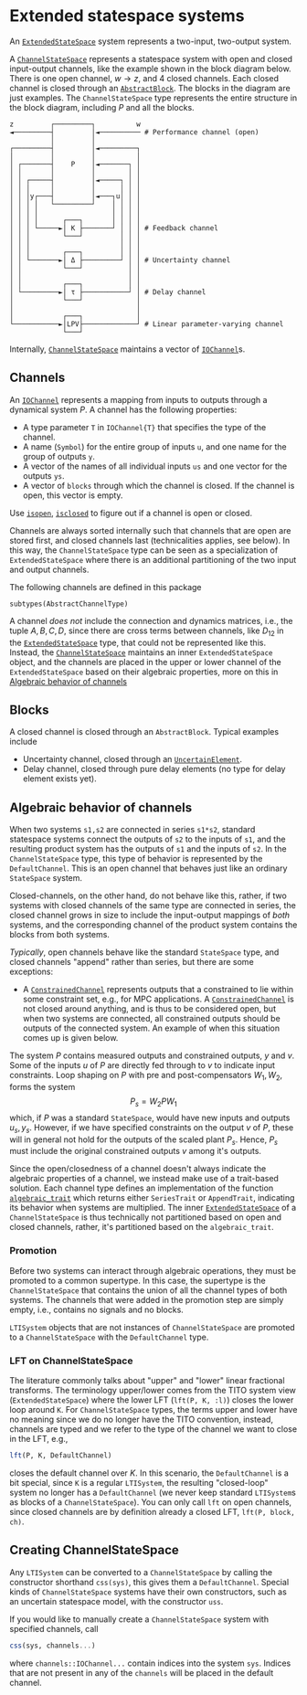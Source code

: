 # Extended statespace systems

An [`ExtendedStateSpace`](@ref) system represents a two-input, two-output system.

A [`ChannelStateSpace`](@ref) represents a statespace system with open and closed input-output channels, like the example shown in the block diagram below. There is one open channel, $w \rightarrow z$, and 4 closed channels. Each closed channel is closed through an [`AbstractBlock`](@ref). The blocks in the diagram are just examples. The `ChannelStateSpace` type represents the entire structure in the block diagram, including $P$ and all the blocks. 
```
z         ┌─────────┐          w
◄─────────┤         │◄────────── # Performance channel (open)
          │         │
┌─────────┤         │◄─────────┐
│         │         │          │
│ ┌───────┤    P    │◄───────┐ │
│ │       │         │        │ │
│ │ ┌─────┤         │◄─────┐ │ │
│ │ │     │         │      │ │ │
│ │ │y┌───┤         │◄───┐u│ │ │
│ │ │ │   └─────────┘    │ │ │ │
│ │ │ │                  │ │ │ │
│ │ │ │      ┌───┐       │ │ │ │
│ │ │ └─────►│ K ├───────┘ │ │ │ # Feedback channel
│ │ │        └───┘         │ │ │
│ │ │                      │ │ │
│ │ │        ┌───┐         │ │ │
│ │ └───────►│ Δ ├─────────┘ │ │ # Uncertainty channel
│ │          └───┘           │ │
│ │                          │ │
│ │          ┌───┐           │ │
│ └─────────►│ τ ├───────────┘ │ # Delay channel
│            └───┘             │
│                              │
│            ┌───┐             │
└───────────►│LPV├─────────────┘ # Linear parameter-varying channel
             └───┘
```
Internally, [`ChannelStateSpace`](@ref) maintains a vector of [`IOChannel`](@ref)s.

## Channels
An [`IOChannel`](@ref) represents a mapping from inputs to outputs through a dynamical system $P$. A channel has the following properties:
- A type parameter `T` in `IOChannel{T}` that specifies the type of the channel.
- A name (`Symbol`) for the entire group of inputs `u`, and one name for the group of outputs `y`.
- A vector of the names of all individual inputs `us` and one vector for the outputs `ys`.
- A vector of `blocks` through which the channel is closed. If the channel is open, this vector is empty.

Use [`isopen`](@ref), [`isclosed`](@ref) to figure out if a channel is open or closed. 

Channels are always sorted internally such that channels that are open are stored first, and closed channels last (technicalities applies, see below). In this way, the `ChannelStateSpace` type can be seen as a specialization of `ExtendedStateSpace` where there is an additional partitioning of the two input and output channels. 

The following channels are defined in this package
```@example 
subtypes(AbstractChannelType)
```

A channel *does not* include the connection and dynamics matrices, i.e., the tuple $A,B,C,D$, since there are cross terms between channels, like $D_{12}$ in the [`ExtendedStateSpace`](@ref) type, that could not be represented like this. Instead, the [`ChannelStateSpace`](@ref) maintains an inner `ExtendedStateSpace` object, and the channels are placed in the upper or lower channel of the `ExtendedStateSpace` based on their algebraic properties, more on this in [Algebraic behavior of channels](@ref)

## Blocks
A closed channel is closed through an `AbstractBlock`. Typical examples include
- Uncertainty channel, closed through an [`UncertainElement`](@ref).
- Delay channel, closed through pure delay elements (no type for delay element exists yet). 


## Algebraic behavior of channels
When two systems `s1,s2` are connected in series `s1*s2`, standard statespace systems connect the outputs of `s2` to the inputs of `s1`, and the resulting product system has the outputs of `s1` and the inputs of `s2`. In the `ChannelStateSpace` type, this type of behavior is represented by the `DefaultChannel`. This is an open channel that behaves just like an ordinary `StateSpace` system.

Closed-channels, on the other hand, do not behave like this, rather, if two systems with closed channels of the same type are connected in series, the closed channel grows in size to include the input-output mappings of *both* systems, and the corresponding channel of the product system contains the blocks from both systems. 

*Typically*, open channels behave like the standard `StateSpace` type, and closed channels "append" rather than series, but there are some exceptions:
- A [`ConstrainedChannel`](@ref) represents outputs that a constrained to lie within some constraint set, e.g., for MPC applications. A [`ConstrainedChannel`](@ref) is not closed around anything, and is thus to be considered open, but when two systems are connected, all constrained outputs should be outputs of the connected system. 
An example of when this situation comes up is given below.

The system $P$ contains measured outputs and constrained outputs, $y$ and $v$. Some of the inputs $u$ of $P$ are directly fed through to $v$ to indicate input constraints. Loop shaping on $P$ with pre and post-compensators $W_1, W_2$, forms the system
$$P_s = W_2 P W_1$$
which, if $P$ was a standard `StateSpace`, would have new inputs and outputs $u_s, y_s$. However, if we have specified constraints on the output $v$ of $P$, these will in general not hold for the outputs of the scaled plant $P_s$. Hence, $P_s$ must include the original constrained outputs $v$ among it's outputs.

Since the open/closedness of a channel doesn't always indicate the algebraic properties of a channel, we instead make use of a trait-based solution. Each channel type defines an implementation of the function [`algebraic_trait`](@ref) which returns either `SeriesTrait` or `AppendTrait`, indicating its behavior when systems are multiplied. The inner [`ExtendedStateSpace`](@ref) of a `ChannelStateSpace` is thus technically not partitioned based on open and closed channels, rather, it's partitioned based on the `algebraic_trait`.

### Promotion
Before two systems can interact through algebraic operations, they must be promoted to a common supertype. In this case, the supertype is the `ChannelStateSpace` that contains the union of all the channel types of both systems. The channels that were added in the promotion step are simply empty, i.e., contains no signals and no blocks.

`LTISystem` objects that are not instances of `ChannelStateSpace` are promoted to a `ChannelStateSpace` with the `DefaultChannel` type. 


### LFT on ChannelStateSpace
The literature commonly talks about "upper" and "lower" linear fractional transforms. The terminology upper/lower comes from the TITO system view (`ExtendedStateSpace`) where the lower LFT (`lft(P, K, :l)`) closes the lower loop around `K`. For `ChannelStateSpace` types, the terms upper and lower have no meaning since we do no longer have the TITO convention, instead, channels are typed and we refer to the type of the channel we want to close in the LFT, e.g.,
```julia
lft(P, K, DefaultChannel)
```
closes the default channel over $K$. In this scenario, the `DefaultChannel` is a bit special, since `K` is a regular `LTISystem`, the resulting "closed-loop" system no longer has a `DefaultChannel` (we never keep standard `LTISystem`s as blocks of a `ChannelStateSpace`). You can only call `lft` on open channels, since closed channels are by definition already a closed LFT, `lft(P, block, ch)`.


## Creating ChannelStateSpace
Any `LTISystem` can be converted to a `ChannelStateSpace` by calling the constructor shorthand `css(sys)`, this gives them a `DefaultChannel`. Special kinds of `ChannelStateSpace` systems have their own constructors, such as an uncertain statespace model, with the constructor `uss`. 

If you would like to manually create a `ChannelStateSpace` system with specified channels, call
```julia
css(sys, channels...)
```
where `channels::IOChannel...` contain indices into the system `sys`. Indices that are not present in any of the `channels` will be placed in the default channel.